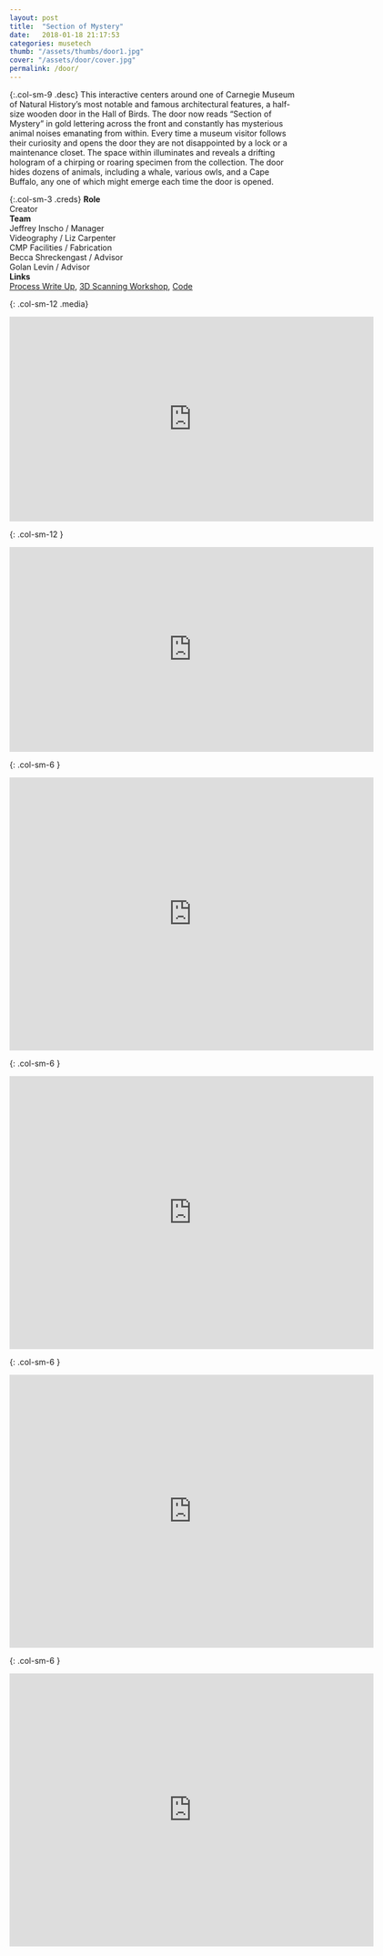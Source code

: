 ```yaml
---
layout: post
title:  "Section of Mystery"
date:   2018-01-18 21:17:53
categories: musetech
thumb: "/assets/thumbs/door1.jpg"
cover: "/assets/door/cover.jpg"
permalink: /door/
---
```


{:.col-sm-9 .desc}
This interactive centers around one of Carnegie Museum of Natural History’s most notable and famous architectural features, a half-size wooden door in the Hall of Birds. The door now reads “Section of Mystery” in gold lettering across the front and constantly has mysterious animal noises emanating from within. Every time a museum visitor follows their curiosity and opens the door they are not disappointed by a lock or a maintenance closet. The space within illuminates and reveals a drifting hologram of a chirping or roaring specimen from the collection. The door hides dozens of animals, including a whale, various owls, and a Cape Buffalo, any one of which might emerge each time the door is opened.

{:.col-sm-3 .creds}
**Role**  
Creator  
**Team**  
Jeffrey Inscho / Manager  
Videography / Liz Carpenter  
CMP Facilities / Fabrication  
Becca Shreckengast / Advisor  
Golan Levin / Advisor  
**Links**  
<a href="https://studio.carnegiemuseums.org/introducing-the-section-of-mystery-ef883d98b94f" target="_blank">Process Write Up</a>,
<a href="https://studio.carnegiemuseums.org/3d-scanning-workshop-with-carnegie-library-of-pittsburgh-cf87097681e2" target="_blank">3D Scanning Workshop</a>,
<a href="https://github.com/CMP-Studio/Mystery-Door" target="_blank">Code</a>


{: .col-sm-12 .media}
<div class="video-container">
<iframe src="https://player.vimeo.com/video/165027260?color=de4930" width="640" height="360" frameborder="0" webkitallowfullscreen mozallowfullscreen allowfullscreen></iframe> </div>

{: .col-sm-12 }
<div class="video-container">
<iframe src="https://player.vimeo.com/video/167481467?color=de4930" width="640" height="360" frameborder="0" webkitallowfullscreen mozallowfullscreen allowfullscreen></iframe> </div>

{: .col-sm-6 }
<div class="video-container">
<iframe width="640" height="480" src="https://sketchfab.com/models/19c989a6681145bc999c332699eb852e/embed" frameborder="0" allow="autoplay; fullscreen; vr" mozallowfullscreen="true" webkitallowfullscreen="true"></iframe> </div>

{: .col-sm-6 }
<div class="video-container">
<iframe width="640" height="480" src="https://sketchfab.com/models/1b34de1b8208495abb37b4b629c1f8a3/embed" frameborder="0" allow="autoplay; fullscreen; vr" mozallowfullscreen="true" webkitallowfullscreen="true"></iframe> </div>

{: .col-sm-6 }
<div class="video-container">
<iframe width="640" height="480" src="https://sketchfab.com/models/1f09d3c7729245ebb324ef878b8ca419/embed" frameborder="0" allow="autoplay; fullscreen; vr" mozallowfullscreen="true" webkitallowfullscreen="true"></iframe> </div>

{: .col-sm-6 }
<div class="video-container">
<iframe width="640" height="480" src="https://sketchfab.com/models/402c493bcfdb46179fe0cc22511e0fe2/embed" frameborder="0" allow="autoplay; fullscreen; vr" mozallowfullscreen="true" webkitallowfullscreen="true"></iframe> </div>
